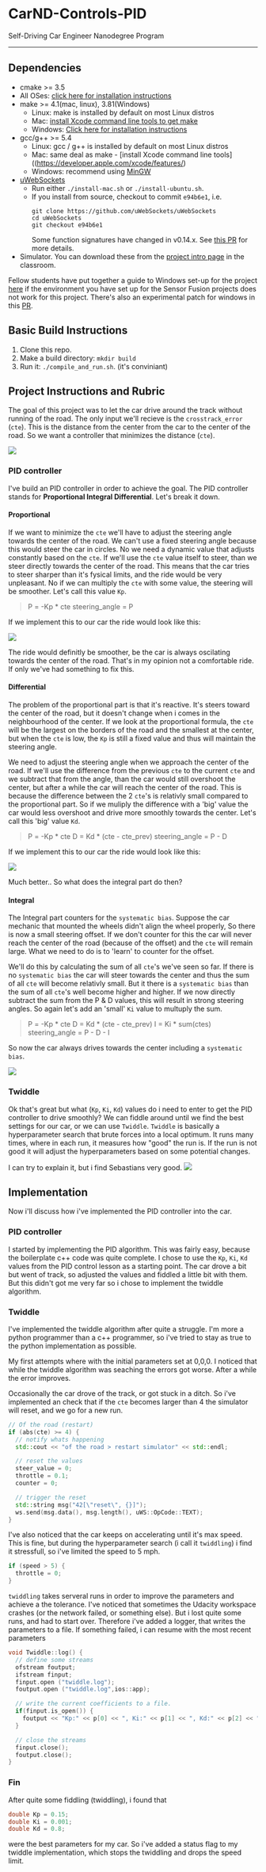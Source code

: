 # CarND-Controls-PID
Self-Driving Car Engineer Nanodegree Program

---

## Dependencies

* cmake >= 3.5
 * All OSes: [click here for installation instructions](https://cmake.org/install/)
* make >= 4.1(mac, linux), 3.81(Windows)
  * Linux: make is installed by default on most Linux distros
  * Mac: [install Xcode command line tools to get make](https://developer.apple.com/xcode/features/)
  * Windows: [Click here for installation instructions](http://gnuwin32.sourceforge.net/packages/make.htm)
* gcc/g++ >= 5.4
  * Linux: gcc / g++ is installed by default on most Linux distros
  * Mac: same deal as make - [install Xcode command line tools]((https://developer.apple.com/xcode/features/)
  * Windows: recommend using [MinGW](http://www.mingw.org/)
* [uWebSockets](https://github.com/uWebSockets/uWebSockets)
  * Run either `./install-mac.sh` or `./install-ubuntu.sh`.
  * If you install from source, checkout to commit `e94b6e1`, i.e.
    ```
    git clone https://github.com/uWebSockets/uWebSockets 
    cd uWebSockets
    git checkout e94b6e1
    ```
    Some function signatures have changed in v0.14.x. See [this PR](https://github.com/udacity/CarND-MPC-Project/pull/3) for more details.
* Simulator. You can download these from the [project intro page](https://github.com/udacity/self-driving-car-sim/releases) in the classroom.

Fellow students have put together a guide to Windows set-up for the project [here](https://s3-us-west-1.amazonaws.com/udacity-selfdrivingcar/files/Kidnapped_Vehicle_Windows_Setup.pdf) if the environment you have set up for the Sensor Fusion projects does not work for this project. There's also an experimental patch for windows in this [PR](https://github.com/udacity/CarND-PID-Control-Project/pull/3).

## Basic Build Instructions

1. Clone this repo.
2. Make a build directory: `mkdir build`
3. Run it: `./compile_and_run.sh`. (it's conviniant)

## Project Instructions and Rubric

The goal of this project was to let the car drive around the track without running of the road. The only input we'll recieve is the `crosstrack_error` (`cte`). This is the distance from the center from the car to the center of the road. So we want a controller that minimizes the distance (`cte`).

![](cte.jpg)

### PID controller
I've build an PID controller in order to achieve the goal. The PID controller stands for **Proportional Integral Differential**. Let's break it down.

#### Proportional
If we want to minimize the `cte` we'll have to adjust the steering angle towards the center of the road. We can't use a fixed steering angle because this would steer the car in circles. No we need a dynamic value that adjusts constantly based on the `cte`. If we'll use the `cte` value itself to steer, than we steer directly towards the center of the road. This means that the car tries to steer sharper than it's fysical limits, and the ride would be very unpleasant. No if we can multiply the `cte` with some value, the steering will be smoother. Let's call this value `Kp`. 

> P = -Kp * cte
> steering_angle = P

If we implement this to our car the ride would look like this:

![](4.png)

The ride would definitly be smoother, be the car is always oscilating towards the center of the road. That's in my opinion not a comfortable ride. If only we've had something to fix this.

#### Differential
The problem of the proportional part is that it's reactive. It's steers toward the center of the road, but it doesn't change when i comes in the neighbourhood of the center. If we look at the proportional formula, the `cte` will be the largest on the borders of the road and the smallest at the center, but when the `cte` is low, the `Kp` is still a fixed value and thus will maintain the steering angle. 

We need to adjust the steering angle when we approach the center of the road. If we'll use the difference from the previous `cte` to the current `cte` and we subtract that from the angle, than the car would still overshoot the center, but after a while the car will reach the center of the road. This is because the difference between the 2 `cte`'s is relativly small compared to the proportional part. So if we muliply the difference with a 'big' value the car would less overshoot and drive more smoothly towards the center. Let's call this 'big' value `Kd`. 

> P = -Kp * cte
> D = Kd * (cte - cte_prev)
> steering_angle = P - D

If we implement this to our car the ride would look like this:

![](7.png)

Much better.. So what does the integral part do then?

#### Integral
The Integral part counters for the `systematic bias`. Suppose the car mechanic that mounted the wheels didn't align the wheel properly, So there is now a small steering offset. If we don't counter for this the car will never reach the center of the road (because of the offset) and the `cte` will remain large. What we need to do is to 'learn' to counter for the offset. 

We'll do this by calculating the sum of all `cte`'s we've seen so far. If there is no `systematic bias` the car will steer towards the center and thus the sum of all `cte` will become relativly small. But it there is a `systematic bias` than the sum of all `cte`'s well become higher and higher. If we now directly subtract the sum from the P & D values, this will result in strong steering angles. So again let's add an 'small' `Ki` value to multuply the sum.

> P = -Kp * cte
> D = Kd * (cte - cte_prev)
> I = Ki * sum(ctes)
> steering_angle = P - D - I

So now the car always drives towards the center including a `systematic bias`.

![](pid.png)

### Twiddle
Ok that's great but what (`Kp`, `Ki`, `Kd`) values do i need to enter to get the PID controller to drive smoothly? We can fiddle around until we find the best settings for our car, or we can use `Twiddle`. `Twiddle` is basically a hyperparameter search that brute forces into a local optimum. It runs many times, where in each run, it measures how "good" the run is. If the run is not good it will adjust the hyperparameters based on some potential changes.

I can try to explain it, but i find Sebastians very good.
![](https://www.youtube.com/watch?v=2uQ2BSzDvXs&t=1s)

## Implementation
Now i'll discuss how i've implemented the PID controller into the car.

### PID controller
I started by implementing the PID algorithm. This was fairly easy, because the boilerplate c++ code was quite complete. I chose to use the `Kp`, `Ki`, `Kd` values from the PID control lesson as a starting point. The car drove a bit but went of track, so adjusted the values and fiddled a little bit with them. But this didn't got me very far so i chose to implement the twiddle algorithm.

### Twiddle
I've implemented the twiddle algorithm after quite a struggle. I'm more a python programmer than a c++ programmer, so i've tried to stay as true to the python implementation as possible. 

My first attempts where with the initial parameters set at 0,0,0. I noticed that while the twiddle algorithm was seaching the errors got worse. After a while the error improves. 

Occasionally the car drove of the track, or got stuck in a ditch. So i've implemented an check that if the `cte` becomes larger than 4 the simulator will reset, and we go for a new run.
```c++
// Of the road (restart)
if (abs(cte) >= 4) {
  // notify whats happening
  std::cout << "of the road > restart simulator" << std::endl;

  // reset the values
  steer_value = 0;
  throttle = 0.1;
  counter = 0;

  // trigger the reset
  std::string msg("42[\"reset\", {}]");
  ws.send(msg.data(), msg.length(), uWS::OpCode::TEXT);
}
```

I've also noticed that the car keeps on accelerating until it's max speed. This is fine, but during the hyperparameter search (i call it `twiddling`) i find it stressfull, so i've limited the speed to 5 mph.
```c++
if (speed > 5) {
  throttle = 0;
}
```

`twiddling` takes serveral runs in order to improve the parameters and achieve a the tolerance. I've noticed that sometimes the Udacity workspace crashes (or the network failed, or something else). But i lost quite some runs, and had to start over. Therefore i've added a logger, that writes the parameters to a file. If something failed, i can resume with the most recent parameters
```c++
void Twiddle::log() {
  // define some streams
  ofstream foutput; 
  ifstream finput;
  finput.open ("twiddle.log");
  foutput.open ("twiddle.log",ios::app); 

  // write the current coefficients to a file.
  if(finput.is_open()) {
    foutput << "Kp:" << p[0] << ", Ki:" << p[1] << ", Kd:" << p[2] << ", sum:" << sum << std::endl;
  }

  // close the streams
  finput.close();
  foutput.close(); 
}
```

### Fin
After quite some fiddling (twiddling), i found that
```c++
double Kp = 0.15;  
double Ki = 0.001;
double Kd = 0.8;
```
were the best parameters for my car. So i've added a status flag to my twiddle implementation, which stops the twiddling and drops the speed limit.